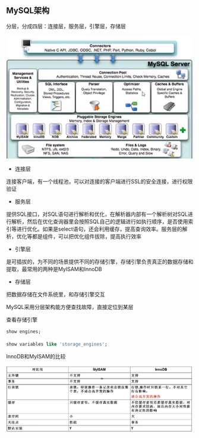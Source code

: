 ## MySQL架构

分层，分成四层：连接层，服务层，引擎层，存储层

![](https://github.com/f-zhuo/MySQL/raw/master/pictures/MySQL.png)



- 连接层

连接客户端，有一个线程池，可以对连接的客户端进行SSL的安全连接，进行权限验证

- 服务层

提供SQL接口，对SQL语句进行解析和优化，在解析器内部有一个解析树对SQL进行解析，然后在优化查询器里会按照SQL自己的逻辑进行如执行顺序，是否使用索引等进行优化。如果是select语句，还会利用缓存，提高查询效率。服务层的解析，优化等都是组件，可以把优化组件拔除，提高执行效率

- 引擎层

是可插拔的，为不同的场景提供不同的存储引擎，存储引擎负责真正的数据存储和提取，最常用的两种是MyISAM和InnoDB

- 存储层

把数据存储在文件系统里，和存储引擎交互



MySQL采用分层架构能方便查找故障，直接定位到某层

查看存储引擎

```sql
show engines;

show variables like 'storage_engines';
```

InnoDB和MyISAM的比较

![](https://github.com/f-zhuo/MySQL/raw/master/pictures/MyISAM_VS_InnoDB.png)


